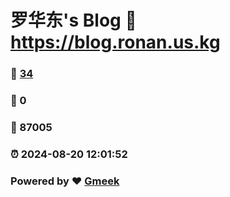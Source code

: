 # 罗华东's Blog :link: https://blog.ronan.us.kg 
### :page_facing_up: [34](https://blog.ronan.us.kg/tag.html) 
### :speech_balloon: 0 
### :hibiscus: 87005 
### :alarm_clock: 2024-08-20 12:01:52 
### Powered by :heart: [Gmeek](https://github.com/Meekdai/Gmeek)
